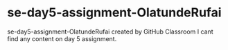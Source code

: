 # se-day5-assignment-OlatundeRufai
se-day5-assignment-OlatundeRufai created by GitHub Classroom
I cant find any content on day 5 assignment.

